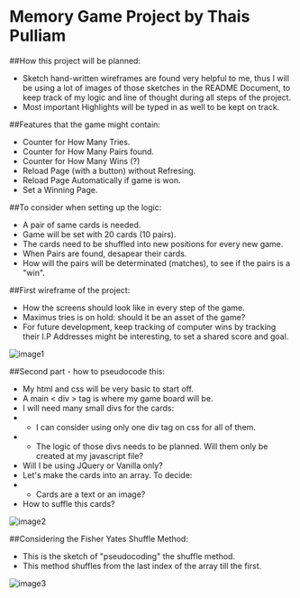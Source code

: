 # Memory Game Project by Thais Pulliam

##How this project will be planned:
* Sketch hand-written wireframes are found very helpful to me, thus I will be using a lot of images of those sketches in the README Document, to keep track of my logic and line of thought during all steps of the project. 
* Most important Highlights will be typed in as well to be kept on track. 

##Features that the game might contain:
* Counter for How Many Tries.</li>
* Counter for How Many Pairs found.
* Counter for How Many Wins (?) 
* Reload Page (with a button) without Refresing.
* Reload Page Automatically if game is won. 
* Set a Winning Page.

##To consider when setting up the logic:
* A pair of same cards is needed. 
* Game will be set with 20 cards (10 pairs).
* The cards need to be shuffled into new positions for every new game. 
* When Pairs are found, desapear their cards. 
* How will the pairs will be determinated (matches), to see if the pairs is a "win".

##First wireframe of the project:
* How the screens should look like in every step of the game. 
* Maximus tries is on hold: should it be an asset of the game? 
* For future development, keep tracking of computer wins by tracking their I.P Addresses might be interesting, to set a shared score and goal. 

![image1](https://cloud.githubusercontent.com/assets/14362520/10981540/5a610990-83d6-11e5-9fd6-8b91df872b46.JPG)

##Second part - how to pseudocode this:
* My html and css will be very basic to start off. 
* A main < div > tag is where my game board will be.
* I will need many small divs for the cards: 
* * I can consider using only one div tag on css for all of them. 
* * The logic of those divs needs to be planned. Will them only be created at my javascript file?
* Will I be using JQuery or Vanilla only?
* Let's make the cards into an array. To decide:
* * Cards are a text or an image?
* How to suffle this cards?

![image2](https://cloud.githubusercontent.com/assets/14362520/10986774/f552183a-83fa-11e5-9d44-a22e08958f1d.JPG)

##Considering the Fisher Yates Shuffle Method:
* This is the sketch of "pseudocoding" the shuffle method. 
* This method shuffles from the last index of the array till the first. 

![image3](https://cloud.githubusercontent.com/assets/14362520/10986776/f78ea262-83fa-11e5-95b9-f668458ea967.JPG)

